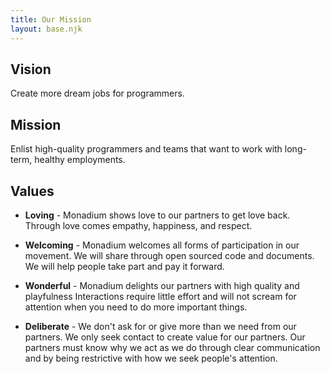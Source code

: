 ```yaml
---
title: Our Mission
layout: base.njk
---
```


## Vision

Create more dream jobs for programmers.

## Mission

Enlist high-quality programmers and teams that want to work with long-term, healthy employments.

## Values

- **Loving** - Monadium shows love to our partners to get love back. Through love comes empathy, happiness, and respect.

- **Welcoming** - Monadium welcomes all forms of participation in our movement. We will share through open sourced code and documents. We will help people take part and pay it forward.

- **Wonderful** - Monadium delights our partners with high quality and playfulness Interactions require little effort and will not scream for attention when you need to do more important things.

- **Deliberate** - We don't ask for or give more than we need from our partners. We only seek contact to create value for our partners. Our partners must know why we act as we do through clear communication and by being restrictive with how we seek people's attention.
